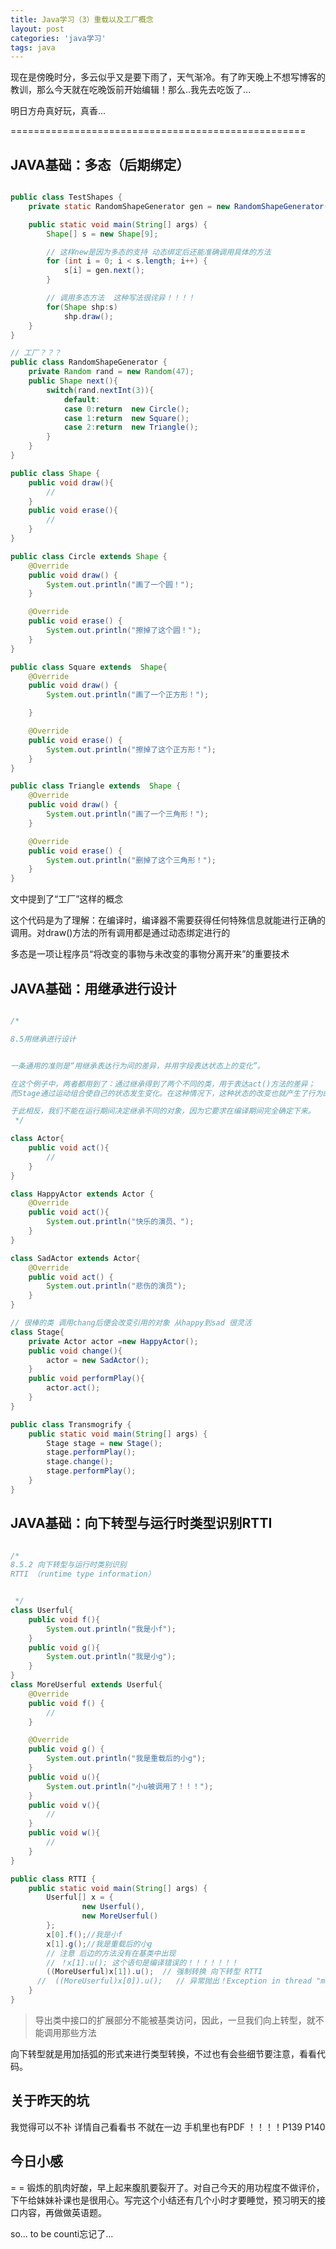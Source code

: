 ```yaml
---
title: Java学习（3）重载以及工厂概念
layout: post
categories: 'java学习'
tags: java
---
```

现在是傍晚时分，多云似乎又是要下雨了，天气渐冷。有了昨天晚上不想写博客的教训，那么今天就在吃晚饭前开始编辑！那么..我先去吃饭了... 

明日方舟真好玩，真香...

===================================================

##  JAVA基础：多态（后期绑定）

```java

public class TestShapes {
    private static RandomShapeGenerator gen = new RandomShapeGenerator();

    public static void main(String[] args) {
        Shape[] s = new Shape[9];

        // 这样new是因为多态的支持 动态绑定后还能准确调用具体的方法
        for (int i = 0; i < s.length; i++) {
            s[i] = gen.next();
        }

        // 调用多态方法  这种写法很诧异！！！！
        for(Shape shp:s)
            shp.draw();
    }
}

// 工厂？？？
public class RandomShapeGenerator {
    private Random rand = new Random(47);
    public Shape next(){
        switch(rand.nextInt(3)){
            default:
            case 0:return  new Circle();
            case 1:return  new Square();
            case 2:return  new Triangle();
        }
    }
}

public class Shape {
    public void draw(){
        //
    }
    public void erase(){
        //
    }
}

public class Circle extends Shape {
    @Override
    public void draw() {
        System.out.println("画了一个圆！");
    }

    @Override
    public void erase() {
        System.out.println("擦掉了这个圆！");
    }
}

public class Square extends  Shape{
    @Override
    public void draw() {
        System.out.println("画了一个正方形！");

    }

    @Override
    public void erase() {
        System.out.println("擦掉了这个正方形！");
    }
}

public class Triangle extends  Shape {
    @Override
    public void draw() {
        System.out.println("画了一个三角形！");
    }

    @Override
    public void erase() {
        System.out.println("删掉了这个三角形！");
    }
}

```

文中提到了“工厂”这样的概念

这个代码是为了理解：在编译时，编译器不需要获得任何特殊信息就能进行正确的调用。对draw()方法的所有调用都是通过动态绑定进行的

多态是一项让程序员“将改变的事物与未改变的事物分离开来”的重要技术

## JAVA基础：用继承进行设计

```java

/*

8.5用继承进行设计


一条通用的准则是“用继承表达行为间的差异，并用字段表达状态上的变化”。

在这个例子中，两者都用到了：通过继承得到了两个不同的类，用于表达act()方法的差异；
而Stage通过运动组合使自己的状态发生变化。在这种情况下，这种状态的改变也就产生了行为的改变。

于此相反，我们不能在运行期间决定继承不同的对象，因为它要求在编译期间完全确定下来。
 */

class Actor{
    public void act(){
        //
    }
}

class HappyActor extends Actor {
    @Override
    public void act(){
        System.out.println("快乐的演员、");
    }
}

class SadActor extends Actor{
    @Override
    public void act() {
        System.out.println("悲伤的演员");
    }
}

// 很棒的类 调用chang后便会改变引用的对象 从happy到sad 很灵活
class Stage{
    private Actor actor =new HappyActor();
    public void change(){
        actor = new SadActor();
    }
    public void performPlay(){
        actor.act();
    }
}

public class Transmogrify {
    public static void main(String[] args) {
        Stage stage = new Stage();
        stage.performPlay();
        stage.change();
        stage.performPlay();
    }
}

```


## JAVA基础：向下转型与运行时类型识别RTTI

```java

/*
8.5.2 向下转型与运行时类别识别
RTTI （runtime type information）


 */
class Userful{
    public void f(){
        System.out.println("我是小f");
    }
    public void g(){
        System.out.println("我是小g");
    }
}
class MoreUserful extends Userful{
    @Override
    public void f() {
        //
    }

    @Override
    public void g() {
        System.out.println("我是重载后的小g");
    }
    public void u(){
        System.out.println("小u被调用了！！！");
    }
    public void v(){
        //
    }
    public void w(){
        //
    }
}

public class RTTI {
    public static void main(String[] args) {
        Userful[] x = {
                new Userful(),
                new MoreUserful()
        };
        x[0].f();//我是小f
        x[1].g();//我是重载后的小g
        // 注意 后边的方法没有在基类中出现
        // ！x[1].u(); 这个语句是编译错误的！！！！！！！
        ((MoreUserful)x[1]).u();  // 强制转换 向下转型 RTTI
      //  ((MoreUserful)x[0]).u();   // 异常抛出！Exception in thread "main" java.lang.ClassCastException
    }
}

```

> 导出类中接口的扩展部分不能被基类访问，因此，一旦我们向上转型，就不能调用那些方法


向下转型就是用加括弧的形式来进行类型转换，不过也有会些细节要注意，看看代码。



## 关于昨天的坑 

我觉得可以不补 详情自己看看书 不就在一边 手机里也有PDF ！！！！P139 P140


## 今日小感

= = 锻炼的肌肉好酸，早上起来腹肌要裂开了。对自己今天的用功程度不做评价，下午给妹妹补课也是很用心。写完这个小结还有几个小时才要睡觉，预习明天的接口内容，再做做英语题。

so... to be counti忘记了...